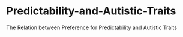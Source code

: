 # Predictability-and-Autistic-Traits
The Relation between Preference for Predictability and Autistic Traits
